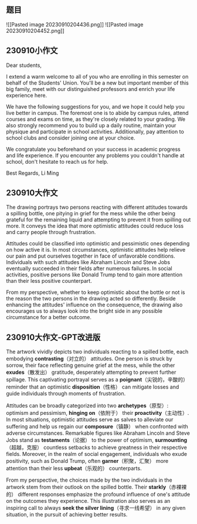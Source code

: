 
## 题目

![[Pasted image 20230910204436.png]]
![[Pasted image 20230910204452.png]]

## 230910小作文

Dear students,

I extend a warm welcome to all of you who are enrolling in this semester on behalf of the Students' Union. You'll be a new but important member of this big family, meet with our distinguished professors and enrich your life experience here.

We have the following suggestions for you, and we hope it could help you live better in campus. The foremost one is to abide by campus rules, attend courses and exams on time, as they're closely related to your grading. We also strongly recommend you to build up a daily routine, maintain your physique and participate in school activities. Additionally, pay attention to school clubs and consider joining one at your choice.

We congratulate you beforehand on your success in academic progress and life experience. If you encounter any problems you couldn't handle at school, don't hesitate to reach us for help.

Best Regards,
Li Ming

## 230910大作文

The drawing portrays two persons reacting with different attitudes towards a spilling bottle, one pitying in grief for the mess while the other being grateful for the remaining liquid and attempting to prevent it from spilling out more. It conveys the idea that more optimistic attitudes could reduce loss and carry people through frustration.

Attitudes could be classified into optimistic and pessimistic ones depending on how active it is. In most circumstances, optimistic attitudes help relieve our pain and put ourselves together in face of unfavorable conditions. Individuals with such attitudes like Abraham Lincoln and Steve Jobs eventually succeeded in their fields after numerous failures. In social activities, positive persons like Donald Trump tend to gain more attention than their less positive counterpart.

From my perspective, whether to keep optimistic about the bottle or not is the reason the two persons in the drawing acted so differently. Beside enhancing the attitudes' influence on the consequence, the drawing also encourages us to always look into the bright side in any possible circumstance for a better outcome.

## 230910大作文-GPT改进版

The artwork vividly depicts two individuals reacting to a spilled bottle, each embodying **contrasting**（对立的） attitudes. One person is struck by sorrow, their face reflecting genuine grief at the mess, while the other **exudes**（散发出） gratitude, desperately attempting to prevent further spillage. This captivating portrayal serves as a **poignant**（尖锐的，辛酸的） reminder that an optimistic **disposition**（性格） can mitigate losses and guide individuals through moments of frustration.

Attitudes can be broadly categorized into two **archetypes**（原型）: optimism and pessimism, **hinging on**（依附于） their **proactivity**（主动性）. In most situations, optimistic attitudes serve as salves to alleviate our suffering and help us regain our **composure**（镇静） when confronted with adverse circumstances. Remarkable figures like Abraham Lincoln and Steve Jobs stand as **testaments**（论据） to the power of optimism, **surmounting**（超越，克服） countless setbacks to achieve greatness in their respective fields. Moreover, in the realm of social engagement, individuals who exude positivity, such as Donald Trump, often **garner**（积聚，汇聚） more attention than their less **upbeat**（乐观的） counterparts.

From my perspective, the choices made by the two individuals in the artwork stem from their outlook on the spilled bottle. Their **starkly**（赤裸裸的） different responses emphasize the profound influence of one's attitude on the outcomes they experience. This illustration also serves as an inspiring call to always **seek the silver lining**（寻求一线希望） in any given situation, in the pursuit of achieving better results.